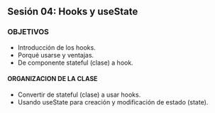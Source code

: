 ## Sesión 04: Hooks y useState

### OBJETIVOS 
- Introducción de los hooks.
- Porqué usarse y ventajas.
- De componente stateful (clase) a hook.

#### ORGANIZACION DE LA CLASE 
- Convertir de stateful (clase) a usar hooks.
- Usando useState para creación y modificación de estado (state).
